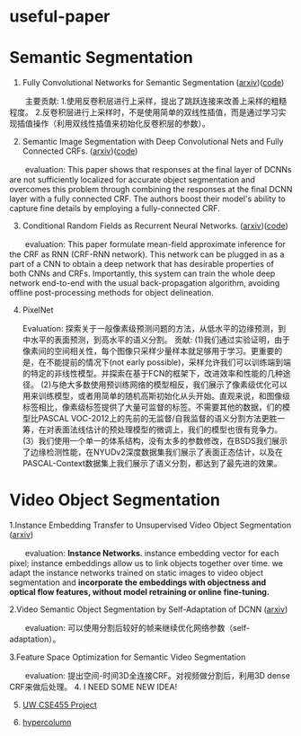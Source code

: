 # useful-paper

# Semantic Segmentation
1. Fully Convolutional Networks for Semantic Segmentation ([arxiv](http://arxiv.org/abs/1411.4038))([code](https://github.com/shekkizh/FCN.tensorflow))

　　主要贡献: 1.使用反卷积层进行上采样，提出了跳跃连接来改善上采样的粗糙程度。 2.反卷积层进行上采样时，不是使用简单的双线性插值，而是通过学习实现插值操作（利用双线性插值来初始化反卷积层的参数）。

2. Semantic Image Segmentation with Deep Convolutional Nets and Fully Connected CRFs. ([arxiv](https://arxiv.org/pdf/1412.7062.pdf))([code](https://github.com/muyang0320/tensorflow-deeplab-resnet-crf))

　　evaluation: This paper shows that responses at the final layer of DCNNs are not sufficiently localized for accurate object segmentation and overcomes this problem through combining the responses at the final DCNN layer with a fully connected CRF. The authors boost their model's ability to capture fine details by employing a fully-connected CRF.
  
3. Conditional Random Fields as Recurrent Neural Networks. ([arxiv](https://arxiv.org/abs/1502.03240))([code](https://github.com/sadeepj/crfasrnn_keras))

　　evaluation: This paper formulate mean-field approximate inference for the CRF as RNN (CRF-RNN network). This network can be plugged in as a part of a CNN to obtain a deep network that has desirable properties of both CNNs and CRFs. Importantly, this system can train the whole deep network end-to-end with the usual back-propagation algorithm, avoiding offline post-processing methods for object delineation.

4. PixelNet
 
    Evaluation: 探索关于一般像素级预测问题的方法，从低水平的边缘预测，到中水平的表面预测，到高水平的语义分割。 
    贡献: 
        (1)我们通过实验证明，由于像素间的空间相关性，每个图像只采样少量样本就足够用于学习。更重要的是，在不能提前的情况下(not early possible)，采样允许我们可以训练端到端的特定的非线性模型。并探索在基于FCN的框架下，改进效率和性能的几种途径。 
        (2)与绝大多数使用预训练网络的模型相反，我们展示了像素级优化可以用来训练模型，或者用简单的随机高斯初始化从头开始。直观来说，和图像级标签相比，像素级标签提供了大量可监督的标签。不需要其他的数据，们的模型比PASCAL VOC-2012上的先前的无监督/自我监督的语义分割方法更胜一筹，在对表面法线估计的预处理模型的微调上，我们的模型也很有竞争力。 
        (3）我们使用一个单一的体系结构，没有太多的参数修改，在BSDS我们展示了边缘检测性能，在NYUDv2深度数据集我们展示了表面正态估计，以及在PASCAL-Context数据集上我们展示了语义分割，都达到了最先进的效果。
# Video Object Segmentation

1.Instance Embedding Transfer to Unsupervised Video Object Segmentation ([arxiv](https://arxiv.org/pdf/1801.00908v1.pdf))

　　evaluation: **Instance Networks**. instance embedding vector for each pixel; instance embeddings allow us to link objects together over time. we adapt the instance networks trained on static images to video object segmentation and **incorporate the embeddings with objectness and optical flow features, without model retraining or online fine-tuning.**

2.Video Semantic Object Segmentation by Self-Adaptation of DCNN ([arxiv](https://arxiv.org/pdf/1711.08180v1.pdf))

　　evaluation: 可以使用分割后较好的帧来继续优化网络参数（self-adaptation）。

3.Feature Space Optimization for Semantic Video Segmentation

　　evaluation: 提出空间-时间3D全连接CRF。对视频做分割后，利用3D dense CRF来做后处理。
 4. I NEED SOME NEW IDEA!
 
 5. [UW CSE455 Project](https://courses.cs.washington.edu/courses/cse455/14au/)
 
 6. [hypercolumn](https://arxiv.org/pdf/1411.5752.pdf)
